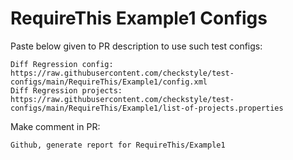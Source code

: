 # RequireThis Example1 Configs
Paste below given to PR description to use such test configs:
```
Diff Regression config: https://raw.githubusercontent.com/checkstyle/test-configs/main/RequireThis/Example1/config.xml
Diff Regression projects: https://raw.githubusercontent.com/checkstyle/test-configs/main/RequireThis/Example1/list-of-projects.properties
```
Make comment in PR:
```
Github, generate report for RequireThis/Example1
```
